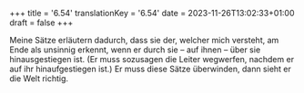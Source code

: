 +++
title = '6.54'
translationKey = '6.54'
date = 2023-11-26T13:02:33+01:00
draft = false
+++

Meine Sätze erläutern dadurch, dass sie der, welcher mich versteht, am Ende als unsinnig erkennt, wenn er durch sie – auf ihnen – über sie hinausgestiegen ist. (Er muss sozusagen die Leiter wegwerfen, nachdem er auf ihr hinaufgestiegen ist.)
Er muss diese Sätze überwinden, dann sieht er die Welt richtig.
